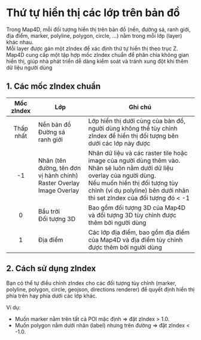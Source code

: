 # Thứ tự hiển thị các lớp trên bản đồ

Trong Map4D, mỗi đối tượng hiển thị trên bản đồ (nền, đường sá, ranh giới, địa điểm, marker, polyline, polygon, circle, …) nằm trong mỗi lớp (layer) khác nhau.  
Mỗi layer được gán một zIndex để xác định thứ tự hiển thị theo trục Z.  
Map4D cung cấp một tập hợp mốc zIndex chuẩn để phân chia không gian hiển thị, giúp nhà phát triển dễ dàng kiểm soát và tránh xung đột khi thêm dữ liệu người dùng

## 1. Các mốc zIndex chuẩn

| Mốc zIndex | Lớp                             | Ghi chú |
|:----------:|---------------------------------|---------|
| Thấp nhất  | Nền bản đồ<br>Đường sá<br>ranh giới | Lớp hiển thị dưới cùng của bàn đồ, người dùng không thể tùy chỉnh zIndex để hiển thị đối tượng bên dưới các lớp này được |
| -1         | Nhãn (tên đường, tên đơn vị hành chính)<br>Raster Overlay<br>Image Overlay | Nhãn dữ liệu và các raster tile hoặc image của người dùng thêm vào. Nhãn sẽ luôn nằm dưới dữ liệu overlay của người dùng.<br>Nếu muốn hiển thị đối tượng tùy chỉnh (ví dụ polyline) bên dưới nhãn thì set zIndex của đối tượng đó < -1 |
| 0          | Bầu trời<br>Đối tượng 3D | Bao gồm đối tượng 3D của Map4D và đối tượng 3D tùy chỉnh được thêm bởi người dùng |
| 1          | Địa điểm | Các lớp địa điểm, bao gồm địa điểm của Map4D và địa điểm tùy chỉnh được thêm bởi người dùng |

## 2. Cách sử dụng zIndex

Bạn có thể tự điều chỉnh zIndex cho các đối tượng tùy chỉnh (marker, polyline, polygon, circle, geojson, directions renderer) để quyết định hiển thị phía trên hay phía dưới các lớp khác.

Ví dụ:
- Muốn marker nằm trên tất cả POI mặc định => đặt zIndex > 1.0.
- Muốn polygon nằm dưới nhãn (label) nhưng trên đường => đặt zIndex < -1.0.
